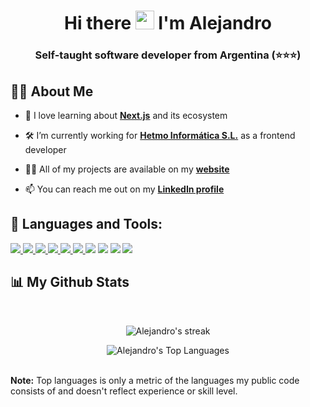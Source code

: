 <!--<a href="#"><img width="100%" height="auto" src="https://media.giphy.com/media/f3iwJFOVOwuy7K6FFw/giphy.gif" height="175px"/></a> -->

<h1 align="center">Hi there <img src="https://raw.githubusercontent.com/MartinHeinz/MartinHeinz/master/wave.gif" width="30px"> I'm Alejandro</h1>
<h3 align="center">Self-taught software developer from Argentina (⭐️⭐️⭐️)</h3>

## 🙋‍♂️ About Me

- 🌱 I love learning about **[Next.js](https://nextjs.org/)** and its ecosystem

- 🛠 I’m currently working for **[Hetmo Informática S.L.](https://hetmo.com/)** as a frontend developer

- 👨‍💻 All of my projects are available on my **[website](https://alejandro-cardozo.netlify.app/portfolio)**

- 📫 You can reach me out on my **[LinkedIn profile](https://www.linkedin.com/in/alejandro-cardozo/)**

## 🚀 Languages and Tools:

<p align="left">

<a href="https://www.w3.org/html/" target="_blank"> <img src="https://img.icons8.com/color/48/000000/html-5.png"/> </a>
<a href="https://www.w3schools.com/css/" target="_blank"> <img src="https://img.icons8.com/color/48/000000/css3.png"/> </a>
<a href="https://developer.mozilla.org/en-US/docs/Web/JavaScript" target="_blank"> <img src="https://img.icons8.com/color/48/000000/javascript.png"/> </a>
<a href="https://reactjs.org/" target="_blank"> <img src="https://img.icons8.com/color/48/000000/react-native.png"/> </a>
<a href="https://nextjs.org/" target="_blank"> <img src="https://img.icons8.com/?size=48&id=MWiBjkuHeMVq&format=png"/> </a>
<a href="https://redux.js.org/" target="_blank"> <img src="https://img.icons8.com/color/48/000000/redux.png"/> </a>
<a href="https://www.typescriptlang.org/" target="_blank"><img src="https://img.icons8.com/color/48/000000/typescript.png"/></a>
<a href="https://nodejs.org/en/" target="_blank"><img src="https://img.icons8.com/fluency/48/node-js.png"/></a>
<a href="https://www.mongodb.com/" target="_blank"><img src="https://img.icons8.com/color/48/000000/mongodb.png"/></a>
<a href="https://git-scm.com/" target="_blank"> <img src="https://img.icons8.com/color/48/000000/git.png"/> </a>

</p>

## 📊 My Github Stats
<br/>

<p align="center">
    <a>
        <img title="🔥 Get streak stats for your profile at git.io/streak-stats" alt="Alejandro's streak" src="https://github-readme-stats.vercel.app/api?username=Alejandro-cardozo&show_icons=true&theme=react"/>
    </a>


<p align="center">
    <a>
        <img alt="Alejandro's Top Languages" src="https://github-readme-stats.vercel.app/api/top-langs/?username=alejandro-cardozo&langs_count=8&count_private=true&layout=compact&theme=react&hide_border=true&bg_color=0D1117" />
    </a>
</p>
  <br/>
  <b>Note:</b> Top languages is only a metric of the languages my public code consists of and doesn't reflect experience or skill level.
